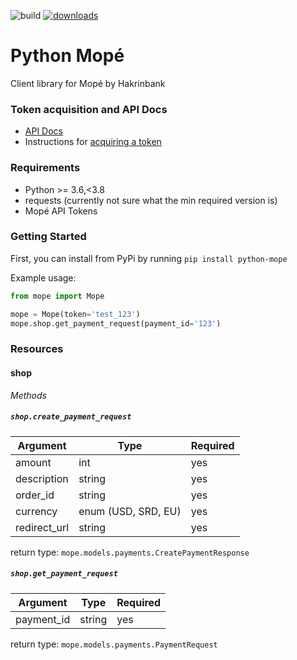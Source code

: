 ![build](https://github.com/rhymiz/python-mope/workflows/Python%20application/badge.svg?branch=master)
[![downloads](https://pepy.tech/badge/python-mope)](https://pepy.tech/project/python-mope)

# Python Mopé
Client library for Mopé by Hakrinbank

### Token acquisition and API Docs
- [API Docs](https://api.mope.sr/integration/doc)
- Instructions for [acquiring a token](https://drive.google.com/file/d/10fWqgpl2Ip9JIacl0pwzUDi_HV6WLbCi/view?usp=sharing)


### Requirements
- Python >= 3.6,<3.8
- requests (currently not sure what the min required version is)
- Mopé API Tokens

### Getting Started
First, you can install from PyPi by running `pip install python-mope`

Example usage:

```python
from mope import Mope

mope = Mope(token='test_123')
mope.shop.get_payment_request(payment_id='123')
```

### Resources
#### shop

*Methods*

##### `shop.create_payment_request`

| Argument   | Type                | Required |
| ---        |---                  | ---      |
|amount      | int                 | yes      |
|description | string              | yes      |
|order_id    | string              | yes      |
|currency    | enum (USD, SRD, EU) | yes      | 
|redirect_url| string              | yes      |


return type: `mope.models.payments.CreatePaymentResponse`

##### `shop.get_payment_request`

| Argument  | Type   | Required |
|---        |---     |---       |
|payment_id | string | yes      |


return type: `mope.models.payments.PaymentRequest`
